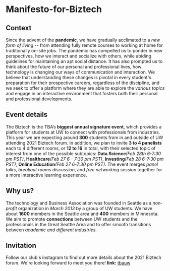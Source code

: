# Manifesto-for-Biztech

## Context
Since the advent of the **pandemic**, we have gradually acclimated to a _new form of living_ -- from attending fully remote courses to working at home for traditionally on-site jobs. The pandemic has compelled us to ponder in new perspectives, how we interact and socialize with others, while abiding guidelines for maintaining an apt social distance. It has also prompted us to think about the future of our personal and professional lives, how technology is changing our ways of communication and interaction. We believe that understanding these changes is pivotal in every student's preparation for their prospective careers, regardless of the discipline, and we seek to offer a platform where they are able to explore the _various topics_ and engage in an interactive environment that fosters both their personal and professional developments.

## Event details
The Biztech is the TBA’s **biggest annual signature event**, which provides a platform for students at UW to connect with professionals from industries. This year we are expecting around **300** students from in and outside of UW attending 2021 Biztech forum. In addition, we plan to invite **3 to 4 panelists** each to 4 different rooms, or **12 to 16** in total, with their selected topic of interest from one of the possible subtopics: **Data Science**_(Feb 28th 6-7:30 pm PST)_, **Healthcare**_(Feb 27 6 - 7:30 pm PST)_, **Investing**_(Feb 28 6-7:30 pm PST)_, **Online Education**_(Feb 27 6-7:30 pm PST)_. The event merges _panel talks_, _breakout rooms discussion_, and _free networking session_ together for a more interactive learning experience.

## Why us?
The technology and Business Association was founded in Seattle as a _non-profit_ organization in _March 2013_ by a group of UW students. We have about **1600** members in the Seattle area and **400** members in Minnesota. We aim to promote **connections** between UW students and the professionals in the Great Seattle Area and to offer smooth transitions between _academic and different industries_.

## Invitation
Follow our club's instagram to find out more details about the 2021 Biztech forum. We're looking forward to meet you there!
**link:** [tbauw](https://www.instagram.com/tbauw/?hl=en)

